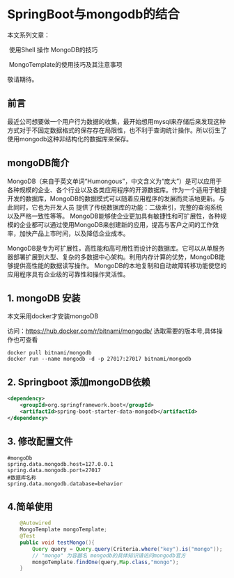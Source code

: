 # SpringBoot与mongodb的结合

本文系列文章：

​	使用Shell 操作 MongoDB的技巧

​	MongoTemplate的使用技巧及其注意事项

敬请期待。

## 前言

最近公司想要做一个用户行为数据的收集，最开始想用mysql来存储后来发现这种方式对于不固定数据格式的保存存在局限性，也不利于查询统计操作。所以衍生了使用mongodb这种非结构化的数据库来保存。

## mongoDB简介

MongoDB（来自于英文单词“Humongous”，中文含义为“庞大”）是可以应用于各种规模的企业、各个行业以及各类应用程序的开源数据库。作为一个适用于敏捷开发的数据库，MongoDB的数据模式可以随着应用程序的发展而灵活地更新。与此同时，它也为开发人员 提供了传统数据库的功能：二级索引，完整的查询系统以及严格一致性等等。 MongoDB能够使企业更加具有敏捷性和可扩展性，各种规模的企业都可以通过使用MongoDB来创建新的应用，提高与客户之间的工作效率，加快产品上市时间，以及降低企业成本。

MongoDB是专为可扩展性，高性能和高可用性而设计的数据库。它可以从单服务器部署扩展到大型、复杂的多数据中心架构。利用内存计算的优势，MongoDB能够提供高性能的数据读写操作。 MongoDB的本地复制和自动故障转移功能使您的应用程序具有企业级的可靠性和操作灵活性。

## 1. mongoDB 安装

本文采用docker才安装mongoDB

访问：<https://hub.docker.com/r/bitnami/mongodb/>  选取需要的版本号,具体操作也可查看

```shell
docker pull bitnami/mongodb
docker run --name mongodb -d -p 27017:27017 bitnami/mongodb
```

## 2. Springboot 添加mongoDB依赖

```xml
<dependency>
    <groupId>org.springframework.boot</groupId>
    <artifactId>spring-boot-starter-data-mongodb</artifactId>
</dependency>
```

## 3. 修改配置文件

```properties
#mongoDb
spring.data.mongodb.host=127.0.0.1
spring.data.mongodb.port=27017
#数据库名称
spring.data.mongodb.database=behavior 
```

## 4.简单使用

```java
    @Autowired 
    MongoTemplate mongoTemplate;
    @Test
    public void testMongo(){
        Query query = Query.query(Criteria.where("key").is("mongo"));
        // "mongo" 为容器名 mongodb的具体知识请访问mongodb官方
        mongoTemplate.findOne(query,Map.class,"mongo");
    }
```

